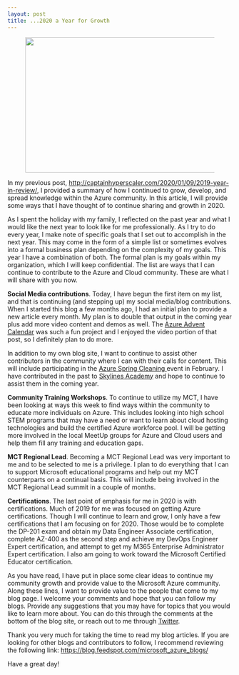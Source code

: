 ```yaml
---
layout: post
title: ...2020 a Year for Growth
---
```


<!-- wp:image {"align":"center","id":217,"width":543,"height":303,"sizeSlug":"large"} -->
<div class="wp-block-image"><figure class="aligncenter size-large is-resized"><img src="https://captainhyperscaler.files.wordpress.com/2020/01/2020cloud-1.jpg?w=283" alt="" class="wp-image-217" width="543" height="303"/></figure></div>
<!-- /wp:image -->

<!-- wp:paragraph -->
<p>In my previous post, <a rel="noreferrer noopener" aria-label=" (opens in a new tab)" href="http://captainhyperscaler.com/2020/01/09/2019-year-in-review/" target="_blank">http://captainhyperscaler.com/2020/01/09/2019-year-in-review/</a>, I provided a summary of how I continued to grow, develop, and spread knowledge within the Azure community.  In this article, I will provide some ways that I have thought of to continue sharing and growth in 2020.  </p>
<!-- /wp:paragraph -->

<!-- wp:paragraph -->
<p>As I spent the holiday with my family, I reflected on the past year and what I would like the next year to look like for me professionally.  As I try to do every year, I make note of specific goals that I set out to accomplish in the next year.  This may come in the form of a simple list or sometimes evolves into a formal business plan depending on the complexity of my goals.  This year I have a combination of both.  The formal plan is my goals within my organization, which I will keep confidential.   The list are ways that I can continue to contribute to the Azure and Cloud community.  These are what I will share with you now.</p>
<!-- /wp:paragraph -->

<!-- wp:paragraph -->
<p><strong>Social Media contributions</strong>.  Today, I have begun the first item on my list, and that is continuing (and stepping up) my social media/blog contributions.  When I started this blog a few months ago, I had an initial plan to provide a new article every month.  My plan is to double that output in the coming year plus add more video content and demos as well.  The <a rel="noreferrer noopener" aria-label="Azure Advent Calendar (opens in a new tab)" href="https://azureadventcalendar.com/" target="_blank">Azure Advent Calendar</a> was such a fun project and I enjoyed the video portion of that post, so I definitely plan to do more.</p>
<!-- /wp:paragraph -->

<!-- wp:paragraph -->
<p>In addition to my own blog site, I want to continue to assist other contributors in the community where I can with their calls for content.  This will include participating in the <a href="https://www.azurespringclean.com/" target="_blank" rel="noreferrer noopener">Azure Spring Cleaning </a>event in February.  I have contributed in the past to <a rel="noreferrer noopener" aria-label="Skylines Academy (opens in a new tab)" href="https://courses.skylinesacademy.com/?affcode=180879_p1mljie2" target="_blank">Skylines Academy</a> and hope to continue to assist them in the coming year.</p>
<!-- /wp:paragraph -->

<!-- wp:paragraph -->
<p><strong>Community Training Workshops</strong>.  To continue to utilize my MCT, I have been looking at ways this week to find ways within the community to educate more individuals on Azure.  This includes looking into high school STEM programs that may have a need or want to learn about cloud hosting technologies and build the certified Azure workforce pool.  I will be getting more involved in the local MeetUp groups for Azure and Cloud users and help them fill any training and education gaps.</p>
<!-- /wp:paragraph -->

<!-- wp:paragraph -->
<p><strong>MCT Regional Lead</strong>.  Becoming a MCT Regional Lead was very important to me and to be selected to me is a privilege.  I plan to do everything that I can to support Microsoft educational programs and help out my MCT counterparts on a continual basis.  This will include being involved in the MCT Regional Lead summit in a couple of months.</p>
<!-- /wp:paragraph -->

<!-- wp:paragraph -->
<p><strong>Certifications</strong>.  The last point of emphasis for me in 2020 is with certifications.  Much of 2019 for me was focused on getting Azure certifications.  Though I will continue to learn and grow, I only have a few certifications that I am focusing on for 2020.  Those would be to complete the DP-201 exam and obtain my Data Engineer Associate certification,  complete AZ-400 as the second step and achieve my DevOps Engineer Expert certification, and attempt to get my M365 Enterprise Administrator Expert certification.  I also am going to work toward the Microsoft Certified Educator certification.</p>
<!-- /wp:paragraph -->

<!-- wp:paragraph -->
<p>As you have read, I have put in place some clear ideas to continue my community growth and provide value to the Microsoft Azure community.  Along these lines, I want to provide value to the people that come to my blog page.  I welcome your comments and hope that you can follow my blogs.  Provide any suggestions that you may have for topics that you would like to learn more about.  You can do this through the comments at the bottom of the blog site, or reach out to me through <a rel="noreferrer noopener" aria-label="Twitter (opens in a new tab)" href="https://twitter.com/DwayneNcloud" target="_blank">Twitter</a>.</p>
<!-- /wp:paragraph -->

<!-- wp:paragraph -->
<p>Thank you very much for taking the time to read my blog articles.  If you are looking for other blogs and contributors to follow, I recommend reviewing the following link: <a rel="noreferrer noopener" aria-label=" (opens in a new tab)" href="https://blog.feedspot.com/microsoft_azure_blogs/" target="_blank">https://blog.feedspot.com/microsoft_azure_blogs/</a></p>
<!-- /wp:paragraph -->

<!-- wp:paragraph -->
<p>Have a great day!</p>
<!-- /wp:paragraph -->